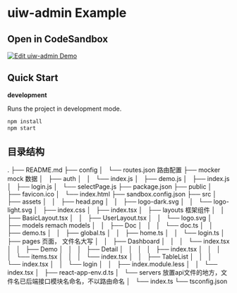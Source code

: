 uiw-admin Example 
===

## Open in CodeSandbox

[![Edit uiw-admin Demo](https://codesandbox.io/static/img/play-codesandbox.svg)](https://codesandbox.io/s/github/uiwjs/uiw-admin/tree/master/examples/base)

## Quick Start

**development**

Runs the project in development mode.  

```bash
npm install
npm start
```

## 目录结构

.
├── README.md
├── config
│   └── routes.json   路由配置
├── mocker  mock 数据
│   ├── auth
│   │   └── index.js
│   ├── demo.js
│   ├── index.js
│   ├── login.js
│   └── selectPage.js
├── package.json
├── public
│   ├── favicon.ico
│   └── index.html
├── sandbox.config.json
├── src
│   ├── assets
│   │   ├── head.png
│   │   ├── logo-dark.svg
│   │   └── logo-light.svg
│   ├── index.css
│   ├── index.tsx
│   ├── layouts 框架组件
│   │   ├── BasicLayout.tsx
│   │   ├── UserLayout.tsx
│   │   └── logo.svg
│   ├── models    remach models
│   │   ├── Doc
│   │   │   └── doc.ts
│   │   ├── demo.ts
│   │   ├── global.ts
│   │   ├── home.ts
│   │   └── login.ts
│   ├── pages  页面， 文件名大写
│   │   ├── Dashboard
│   │   │   └── index.tsx
│   │   ├── Demo
│   │   │   ├── Detail
│   │   │   │   ├── index.tsx
│   │   │   │   └── items.tsx
│   │   │   └── index.tsx
│   │   ├── TableList
│   │   │   └── index.tsx
│   │   └── login
│   │       ├── index.module.less
│   │       └── index.tsx
│   ├── react-app-env.d.ts
│   └── servers 放置api文件的地方，文件名已后端接口模块名命名，不以路由命名
│       └── index.ts
└── tsconfig.json
